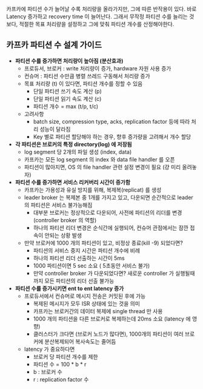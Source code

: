 카프카에 파티션 수가 늘어날 수록 처리량을 올라가지만, 그에 따른 반작용이 있다. 바로 Latency 증가하고 recovery time 이 늘어난다. 그래서 무작정 파티션 수를 늘리는 것보다, 적절한 목표 처리량을 설정하고 그에 맞춰 파티션 개수를 산정해야한다.

## 카프카 파티션 수 설계 가이드

- **파티션 수를 증가하면 처리량이 높아짐 (분산효과)**
    - 프로듀서, 브로커 : write 처리량이 증가, hardware 자원 사용 증가
    - 컨슈머 : 파티션 수만큼 병렬 쓰레드 구동해서 처리량 증가
    - 목표 처리량 (t) 이 있다면, 파티션 개수를 정할 수 있음
        - 단일 파티션 쓰기 속도 계산 (p)
        - 단일 파티션 읽기 속도 계산 (c)
        - 파티션 개수 = max (t/p, t/c)
    - 고려사항
        - batch size, compression type, acks, replication factor 등에 따라 처리 성능이 달라짐
        - Key 별로 파티션 할당해야 하는 경우, 향후 증가량을 고려해서 개수 할당
- **각 파티션은 브로커의 특정 directory(log) 에 저장됨**
    - log segment 당 2개의 파일 생성 (index, data)
    - 카프카는 모든 log segment 의 index 와 data file handler 를 오픈
    - 파티션이 많아지면, OS 의 file handler 관련 설정 변경이 필요 (걍 미리 올려놓자)
- **파티션 수를 증가하면 서비스 리커버리 시간이 증가함**
    - 카프카는 가용성과 유실 방지를 위해, 복제복(replicat) 를 생성
    - leader broker 는 복제본 중 1개를 가지고 있고, 다운되면 순간적으로 leader 의 파티션은 서비스 불가능해짐
        - 대부분 브로커는 정상적으로 다운되어, 사전에 파티션의 리더를 변경 (controller broker 의 역할)
        - 하나의 파티션 리더 변경은 순식간에 실행되어, 컨슈머 관점에서는 잠깐 접속이 안되는 상황 발생
    - 만약 브로커에 1000 개의 파티션이 있고, 비정상 종료(kill -9) 되었다면?
        - 파티션의 서비스 중지 시간은 파티션 개수에 비례
        - 하나의 파티션 리더 선출하는 시간이 5ms
        - 1000 파티션이면 5 sec 소요 ( 5초동안 서비스 불가)
        - 만약 controller broker 가 다운되었다면? 새로운 controller 가 실행될때까지 모든 파티션의 리더 선출 불가능
- **파티션 수를 증가시키면 ent to ent latency 증가**
    - 프로듀서에서 컨슈머로 메시지 전송은 커밋된 후에 가능
        - 복제된 메시지가 모두 ISR 상태에 있는 것을 의미
        - 카프카는 브로커간의 데이터 복제에 single thread 만 사용
        - 1000 개의 파티션을 다른 브로커로 복제하는데 20ms 소요 (latency 에 영향)
        - 클러스터가 크다면 (브로커 노드가 많다면), 1000개의 파티션이 여러 브로커에 분산복제되어 복사속도는 줄어듬
    - latency 가 중요하다면
        - 브로커 당 파티션 개수를 제한
        - 파티션 수 = 100 * b * r
        - b : 브로커 수
        - r : replication factor 수